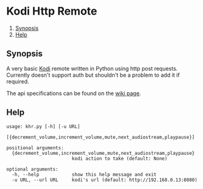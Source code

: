 # Kodi Http Remote

<!--- mdtoc: toc begin -->

1. [Synopsis](#synopsis)
2. [Help](#help)<!--- mdtoc: toc end -->

## Synopsis

A very basic [Kodi](https://kodi.tv/) remote written in Python using http post requests. Currently doesn't support auth but shouldn't be a problem to add it if required.

The api specifications can be found on the [wiki page](https://kodi.wiki/view/JSON-RPC_API/v12).

## Help

```text mdox-exec="python3 khr.py -h"
usage: khr.py [-h] [-u URL]
              [{decrement_volume,increment_volume,mute,next_audiostream,playpause}]

positional arguments:
  {decrement_volume,increment_volume,mute,next_audiostream,playpause}
                        kodi action to take (default: None)

optional arguments:
  -h, --help            show this help message and exit
  -u URL, --url URL     kodi's url (default: http://192.168.0.13:8080)
```
